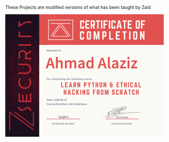 These Projects are modified versions of what has been taught by Zaid

![alt text](https://github.com/Ahmad-Alaziz/Ethical-Hacking/blob/main/certificate.png)
